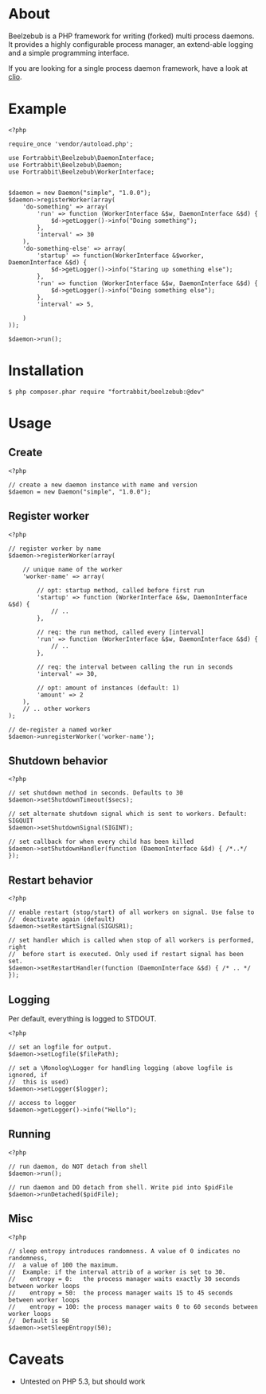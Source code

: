 # About

Beelzebub is a PHP framework for writing (forked) multi process daemons. It provides a highly configurable process manager, an extend-able logging and a simple programming interface.

If you are looking for a single process daemon framework, have a look at [clio](https://github.com/nramenta/clio).

# Example

    <?php

    require_once 'vendor/autoload.php';

    use Fortrabbit\Beelzebub\DaemonInterface;
    use Fortrabbit\Beelzebub\Daemon;
    use Fortrabbit\Beelzebub\WorkerInterface;


    $daemon = new Daemon("simple", "1.0.0");
    $daemon->registerWorker(array(
        'do-something' => array(
            'run' => function (WorkerInterface &$w, DaemonInterface &$d) {
                $d->getLogger()->info("Doing something");
            },
            'interval' => 30
        ),
        'do-something-else' => array(
            'startup' => function(WorkerInterface &$worker, DaemonInterface &$d) {
                $d->getLogger()->info("Staring up something else");
            },
            'run' => function (WorkerInterface &$w, DaemonInterface &$d) {
                $d->getLogger()->info("Doing something else");
            },
            'interval' => 5,

        )
    ));

    $daemon->run();

# Installation

    $ php composer.phar require "fortrabbit/beelzebub:@dev"

# Usage

## Create

    <?php

    // create a new daemon instance with name and version
    $daemon = new Daemon("simple", "1.0.0");

## Register worker

    <?php

    // register worker by name
    $daemon->registerWorker(array(

        // unique name of the worker
        'worker-name' => array(

            // opt: startup method, called before first run
            'startup' => function (WorkerInterface &$w, DaemonInterface &$d) {
                // ..
            },

            // req: the run method, called every [interval]
            'run' => function (WorkerInterface &$w, DaemonInterface &$d) {
                // ..
            },

            // req: the interval between calling the run in seconds
            'interval' => 30,

            // opt: amount of instances (default: 1)
            'amount' => 2
        ),
        // .. other workers
    );

    // de-register a named worker
    $daemon->unregisterWorker('worker-name');

## Shutdown behavior

    <?php

    // set shutdown method in seconds. Defaults to 30
    $daemon->setShutdownTimeout($secs);

    // set alternate shutdown signal which is sent to workers. Default: SIGQUIT
    $daemon->setShutdownSignal(SIGINT);

    // set callback for when every child has been killed
    $daemon->setShutdownHandler(function (DaemonInterface &$d) { /*..*/ });

## Restart behavior

    <?php

    // enable restart (stop/start) of all workers on signal. Use false to
    //  deactivate again (default)
    $daemon->setRestartSignal(SIGUSR1);

    // set handler which is called when stop of all workers is performed, right
    //  before start is executed. Only used if restart signal has been set.
    $daemon->setRestartHandler(function (DaemonInterface &$d) { /* .. */ });

## Logging

Per default, everything is logged to STDOUT.

    <?php

    // set an logfile for output.
    $daemon->setLogfile($filePath);

    // set a \Monolog\Logger for handling logging (above logfile is ignored, if
    //  this is used)
    $daemon->setLogger($logger);

    // access to logger
    $daemon->getLogger()->info("Hello");

## Running

    <?php

    // run daemon, do NOT detach from shell
    $daemon->run();

    // run daemon and DO detach from shell. Write pid into $pidFile
    $daemon->runDetached($pidFile);

## Misc

    <?php

    // sleep entropy introduces randomness. A value of 0 indicates no randomness,
    //  a value of 100 the maximum.
    //  Example: if the interval attrib of a worker is set to 30.
    //    entropy = 0:   the process manager waits exactly 30 seconds between worker loops
    //    entropy = 50:  the process manager waits 15 to 45 seconds between worker loops
    //    entropy = 100: the process manager waits 0 to 60 seconds between worker loops
    //  Default is 50
    $daemon->setSleepEntropy(50);

# Caveats

* Untested on PHP 5.3, but should work

